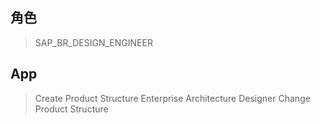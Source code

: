 ## 角色
> SAP_BR_DESIGN_ENGINEER
## App
> Create Product Structure
> Enterprise Architecture Designer
> Change Product Structure
